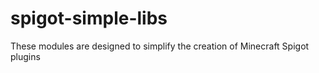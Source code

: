 # spigot-simple-libs

These modules are designed to simplify the creation of Minecraft Spigot plugins
